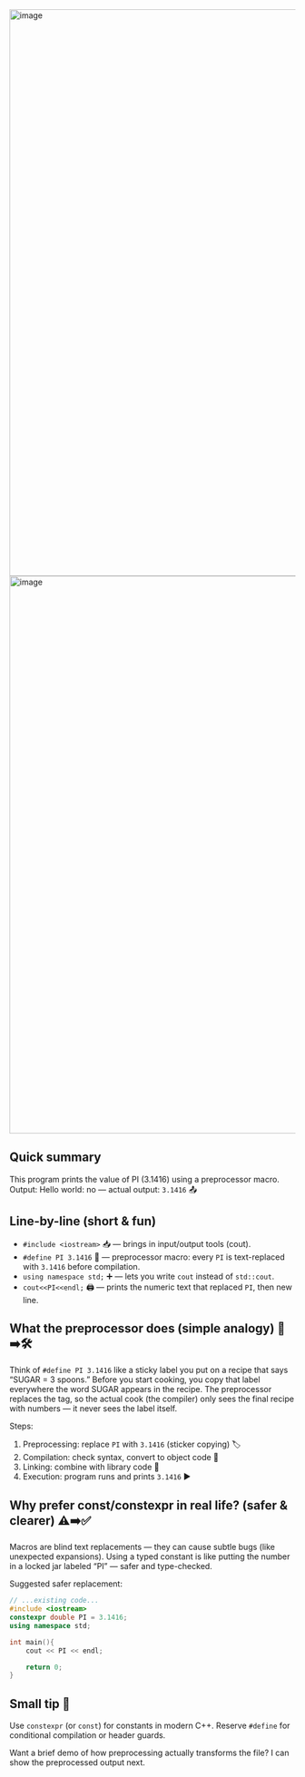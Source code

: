 <img width="1340" height="999" alt="image" src="https://github.com/user-attachments/assets/a3381266-cf99-42e3-ab30-8ccc00fd6eaf" />

<img width="1267" height="983" alt="image" src="https://github.com/user-attachments/assets/bf1e9738-3182-4b6b-86c9-4c24e18fbc5a" />



## Quick summary
This program prints the value of PI (3.1416) using a preprocessor macro. Output: 
Hello world: no — actual output: `3.1416` 📤

## Line-by-line (short & fun)  
- `#include <iostream>` 📥 — brings in input/output tools (cout).  
- `#define PI 3.1416` 🔖 — preprocessor macro: every `PI` is text-replaced with `3.1416` before compilation.  
- `using namespace std;` ➕ — lets you write `cout` instead of `std::cout`.  
- `cout<<PI<<endl;` 🖨️ — prints the numeric text that replaced `PI`, then new line.  

## What the preprocessor does (simple analogy) 🧾➡️🛠️
Think of `#define PI 3.1416` like a sticky label you put on a recipe that says “SUGAR = 3 spoons.” Before you start cooking, you copy that label everywhere the word SUGAR appears in the recipe. The preprocessor replaces the tag, so the actual cook (the compiler) only sees the final recipe with numbers — it never sees the label itself.

Steps:
1. Preprocessing: replace `PI` with `3.1416` (sticker copying) 🏷️  
2. Compilation: check syntax, convert to object code 🧠  
3. Linking: combine with library code 🔗  
4. Execution: program runs and prints `3.1416` ▶️

## Why prefer const/constexpr in real life? (safer & clearer) ⚠️➡️✅
Macros are blind text replacements — they can cause subtle bugs (like unexpected expansions). Using a typed constant is like putting the number in a locked jar labeled “PI” — safer and type-checked.

Suggested safer replacement:
````cpp
// ...existing code...
#include <iostream>
constexpr double PI = 3.1416;
using namespace std;

int main(){
    cout << PI << endl;

    return 0;
}
````

## Small tip 🎯
Use `constexpr` (or `const`) for constants in modern C++. Reserve `#define` for conditional compilation or header guards.

Want a brief demo of how preprocessing actually transforms the file? I can show the preprocessed output next.
